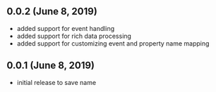 ## 0.0.2 (June 8, 2019)
- added support for event handling
- added support for rich data processing
- added support for customizing event and property name mapping

## 0.0.1 (June 8, 2019)
- initial release to save name